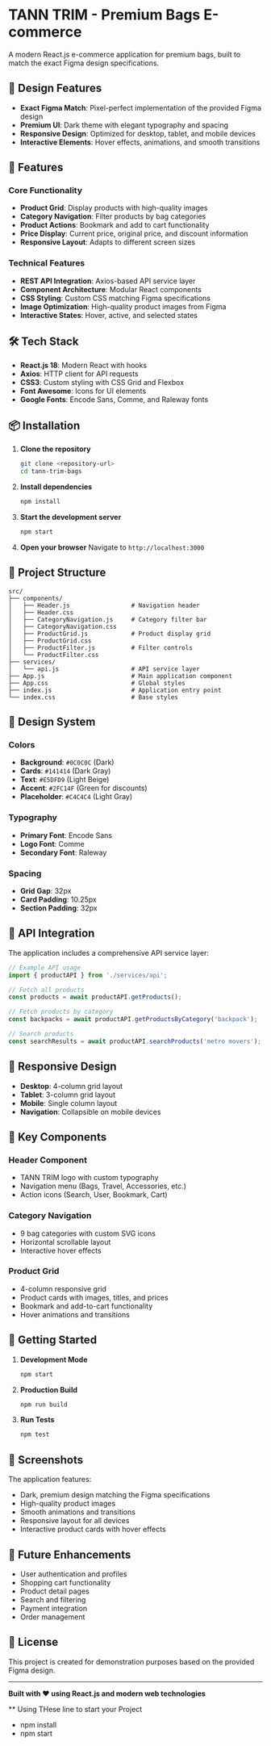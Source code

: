# TANN TRIM - Premium Bags E-commerce

A modern React.js e-commerce application for premium bags, built to match the exact Figma design specifications.

## 🎨 Design Features

- **Exact Figma Match**: Pixel-perfect implementation of the provided Figma design
- **Premium UI**: Dark theme with elegant typography and spacing
- **Responsive Design**: Optimized for desktop, tablet, and mobile devices
- **Interactive Elements**: Hover effects, animations, and smooth transitions

## 🚀 Features

### Core Functionality
- **Product Grid**: Display products with high-quality images
- **Category Navigation**: Filter products by bag categories
- **Product Actions**: Bookmark and add to cart functionality
- **Price Display**: Current price, original price, and discount information
- **Responsive Layout**: Adapts to different screen sizes

### Technical Features
- **REST API Integration**: Axios-based API service layer
- **Component Architecture**: Modular React components
- **CSS Styling**: Custom CSS matching Figma specifications
- **Image Optimization**: High-quality product images from Figma
- **Interactive States**: Hover, active, and selected states

## 🛠️ Tech Stack

- **React.js 18**: Modern React with hooks
- **Axios**: HTTP client for API requests
- **CSS3**: Custom styling with CSS Grid and Flexbox
- **Font Awesome**: Icons for UI elements
- **Google Fonts**: Encode Sans, Comme, and Raleway fonts

## 📦 Installation

1. **Clone the repository**
   ```bash
   git clone <repository-url>
   cd tann-trim-bags
   ```

2. **Install dependencies**
   ```bash
   npm install
   ```

3. **Start the development server**
   ```bash
   npm start
   ```

4. **Open your browser**
   Navigate to `http://localhost:3000`

## 🎯 Project Structure

```
src/
├── components/
│   ├── Header.js                 # Navigation header
│   ├── Header.css
│   ├── CategoryNavigation.js     # Category filter bar
│   ├── CategoryNavigation.css
│   ├── ProductGrid.js            # Product display grid
│   ├── ProductGrid.css
│   ├── ProductFilter.js          # Filter controls
│   └── ProductFilter.css
├── services/
│   └── api.js                    # API service layer
├── App.js                        # Main application component
├── App.css                       # Global styles
├── index.js                      # Application entry point
└── index.css                     # Base styles
```

## 🎨 Design System

### Colors
- **Background**: `#0C0C0C` (Dark)
- **Cards**: `#141414` (Dark Gray)
- **Text**: `#E5DFD9` (Light Beige)
- **Accent**: `#2FC14F` (Green for discounts)
- **Placeholder**: `#C4C4C4` (Light Gray)

### Typography
- **Primary Font**: Encode Sans
- **Logo Font**: Comme
- **Secondary Font**: Raleway

### Spacing
- **Grid Gap**: 32px
- **Card Padding**: 10.25px
- **Section Padding**: 32px

## 🔧 API Integration

The application includes a comprehensive API service layer:

```javascript
// Example API usage
import { productAPI } from './services/api';

// Fetch all products
const products = await productAPI.getProducts();

// Fetch products by category
const backpacks = await productAPI.getProductsByCategory('backpack');

// Search products
const searchResults = await productAPI.searchProducts('metro movers');
```

## 📱 Responsive Design

- **Desktop**: 4-column grid layout
- **Tablet**: 3-column grid layout
- **Mobile**: Single column layout
- **Navigation**: Collapsible on mobile devices

## 🎯 Key Components

### Header Component
- TANN TRIM logo with custom typography
- Navigation menu (Bags, Travel, Accessories, etc.)
- Action icons (Search, User, Bookmark, Cart)

### Category Navigation
- 9 bag categories with custom SVG icons
- Horizontal scrollable layout
- Interactive hover effects

### Product Grid
- 4-column responsive grid
- Product cards with images, titles, and prices
- Bookmark and add-to-cart functionality
- Hover animations and transitions

## 🚀 Getting Started

1. **Development Mode**
   ```bash
   npm start
   ```

2. **Production Build**
   ```bash
   npm run build
   ```

3. **Run Tests**
   ```bash
   npm test
   ```

## 📸 Screenshots

The application features:
- Dark, premium design matching the Figma specifications
- High-quality product images
- Smooth animations and transitions
- Responsive layout for all devices
- Interactive product cards with hover effects

## 🔮 Future Enhancements

- User authentication and profiles
- Shopping cart functionality
- Product detail pages
- Search and filtering
- Payment integration
- Order management

## 📄 License

This project is created for demonstration purposes based on the provided Figma design.

---

**Built with ❤️ using React.js and modern web technologies**

** Using THese line to start your Project
- npm install
- npm start

